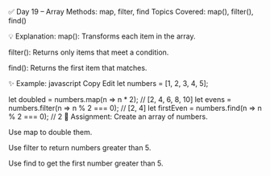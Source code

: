 ✅ Day 19 – Array Methods: map, filter, find
Topics Covered: map(), filter(), find()

💡 Explanation:
map(): Transforms each item in the array.

filter(): Returns only items that meet a condition.

find(): Returns the first item that matches.

✨ Example:
javascript
Copy
Edit
let numbers = [1, 2, 3, 4, 5];

let doubled = numbers.map(n => n * 2); // [2, 4, 6, 8, 10]
let evens = numbers.filter(n => n % 2 === 0); // [2, 4]
let firstEven = numbers.find(n => n % 2 === 0); // 2
📝 Assignment:
Create an array of numbers.

Use map to double them.

Use filter to return numbers greater than 5.

Use find to get the first number greater than 5.


